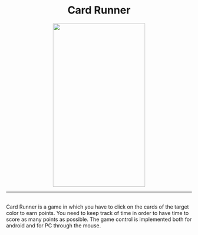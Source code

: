 <h1 align="center">Card Runner</h1>
<div align="center"><img src="https://play-static.unity.com/20220204/p/images/6e28eacb-3c3c-4cc1-a077-b569a6a1fb0a_Screenshot_20220204_081214.png" align="center" height="445" width="250"/></div>
<hr><br>
  Card Runner is a game in which you have to click on the cards of the target color to earn points. You need to keep track of time in order to have time to score as many points as possible. The game control is implemented both for android and for PC through the mouse.
